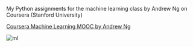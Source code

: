 My Python assignments for the machine learning class by Andrew Ng on Coursera (Stanford University)

[Coursera Machine Learning MOOC by Andrew Ng](https://www.coursera.org/learn/machine-learning) 

![ml](https://raw.githubusercontent.com/dibgerge/ml-coursera-python-assignments/master/machinelearning.jpg)
